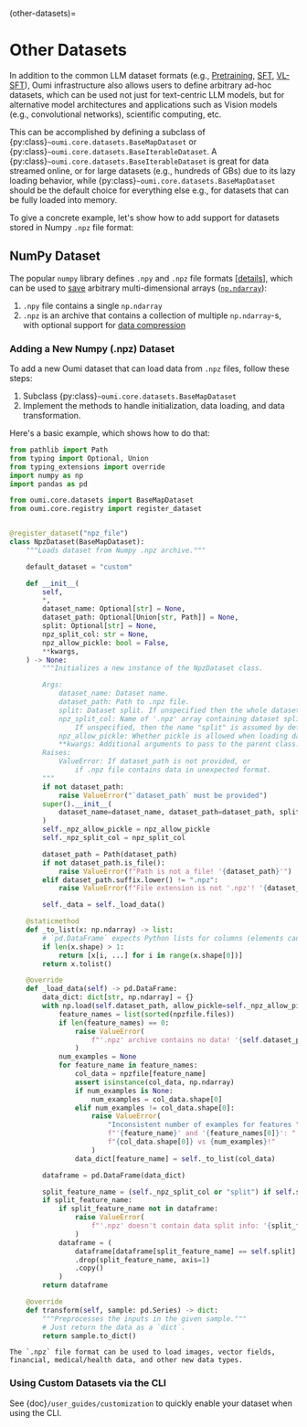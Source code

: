 (other-datasets)=
# Other Datasets

In addition to the common LLM dataset formats (e.g., [Pretraining](pretraining_datasets.md), [SFT](sft_datasets.md), [VL-SFT](vl_sft_datasets.md)),
Oumi infrastructure also allows users to define arbitrary ad-hoc datasets,
which can be used not just for text-centric LLM models, but for alternative model architectures
and applications such as Vision models (e.g., convolutional networks), scientific computing, etc.

This can be accomplished by defining a subclass of {py:class}`~oumi.core.datasets.BaseMapDataset` or {py:class}`~oumi.core.datasets.BaseIterableDataset`. A {py:class}`~oumi.core.datasets.BaseIterableDataset` is great for data streamed online, or for large datasets (e.g., hundreds of GBs) due to its lazy loading behavior, while {py:class}`~oumi.core.datasets.BaseMapDataset` should be the default choice for everything else e.g., for datasets that can be fully loaded into memory.

To give a concrete example, let's show how to add support for datasets stored in Numpy `.npz` file format:

## NumPy Dataset

The popular `numpy` library defines `.npy` and `.npz` file formats [[details](https://numpy.org/devdocs/reference/generated/numpy.lib.format.html)],
which can be used to [save](https://numpy.org/doc/stable/reference/generated/numpy.save.html) arbitrary multi-dimensional arrays ([`np.ndarray`](https://numpy.org/doc/stable/reference/generated/numpy.ndarray.html)):

1. `.npy` file contains a single `np.ndarray`
2. `.npz` is an archive that contains a collection of multiple `np.ndarray`-s, with optional support for [data compression](https://numpy.org/doc/stable/reference/generated/numpy.savez_compressed.html)


### Adding a New Numpy (.npz) Dataset

To add a new Oumi dataset that can load data from `.npz` files, follow these steps:

1. Subclass {py:class}`~oumi.core.datasets.BaseMapDataset`
2. Implement the methods to handle initialization, data loading, and data transformation.

Here's a basic example, which shows how to do that:

```python
from pathlib import Path
from typing import Optional, Union
from typing_extensions import override
import numpy as np
import pandas as pd

from oumi.core.datasets import BaseMapDataset
from oumi.core.registry import register_dataset


@register_dataset("npz_file")
class NpzDataset(BaseMapDataset):
    """Loads dataset from Numpy .npz archive."""

    default_dataset = "custom"

    def __init__(
        self,
        *,
        dataset_name: Optional[str] = None,
        dataset_path: Optional[Union[str, Path]] = None,
        split: Optional[str] = None,
        npz_split_col: str = None,
        npz_allow_pickle: bool = False,
        **kwargs,
    ) -> None:
        """Initializes a new instance of the NpzDataset class.

        Args:
            dataset_name: Dataset name.
            dataset_path: Path to .npz file.
            split: Dataset split. If unspecified then the whole dataset is loaded.
            npz_split_col: Name of '.npz' array containing dataset split info.
                If unspecified, then the name "split" is assumed by default.
            npz_allow_pickle: Whether pickle is allowed when loading data from the '.npz' archive.
            **kwargs: Additional arguments to pass to the parent class.
        Raises:
            ValueError: If dataset_path is not provided, or
                if .npz file contains data in unexpected format.
        """
        if not dataset_path:
            raise ValueError("`dataset_path` must be provided")
        super().__init__(
            dataset_name=dataset_name, dataset_path=dataset_path, split=split, **kwargs
        )
        self._npz_allow_pickle = npz_allow_pickle
        self._npz_split_col = npz_split_col

        dataset_path = Path(dataset_path)
        if not dataset_path.is_file():
            raise ValueError(f"Path is not a file! '{dataset_path}'")
        elif dataset_path.suffix.lower() != ".npz":
            raise ValueError(f"File extension is not '.npz'! '{dataset_path}'")

        self._data = self._load_data()

    @staticmethod
    def _to_list(x: np.ndarray) -> list:
        # `pd.DataFrame` expects Python lists for columns (elements can still be `ndarray`)
        if len(x.shape) > 1:
            return [x[i, ...] for i in range(x.shape[0])]
        return x.tolist()

    @override
    def _load_data(self) -> pd.DataFrame:
        data_dict: dict[str, np.ndarray] = {}
        with np.load(self.dataset_path, allow_pickle=self._npz_allow_pickle) as npzfile:
            feature_names = list(sorted(npzfile.files))
            if len(feature_names) == 0:
                raise ValueError(
                    f"'.npz' archive contains no data! '{self.dataset_path}'"
                )
            num_examples = None
            for feature_name in feature_names:
                col_data = npzfile[feature_name]
                assert isinstance(col_data, np.ndarray)
                if num_examples is None:
                    num_examples = col_data.shape[0]
                elif num_examples != col_data.shape[0]:
                    raise ValueError(
                        "Inconsistent number of examples for features "
                        f"'{feature_name}' and '{feature_names[0]}': "
                        f"{col_data.shape[0]} vs {num_examples}!"
                    )
                data_dict[feature_name] = self._to_list(col_data)

        dataframe = pd.DataFrame(data_dict)

        split_feature_name = (self._npz_split_col or "split") if self.split else None
        if split_feature_name:
            if split_feature_name not in dataframe:
                raise ValueError(
                    f"'.npz' doesn't contain data split info: '{split_feature_name}'!"
                )
            dataframe = (
                dataframe[dataframe[split_feature_name] == self.split]
                .drop(split_feature_name, axis=1)
                .copy()
            )
        return dataframe

    @override
    def transform(self, sample: pd.Series) -> dict:
        """Preprocesses the inputs in the given sample."""
        # Just return the data as a `dict`.
        return sample.to_dict()
```

```{note}
The `.npz` file format can be used to load images, vector fields, financial, medical/health data, and other new data types.
```

### Using Custom Datasets via the CLI

See {doc}`/user_guides/customization` to quickly enable your dataset when using the CLI.
